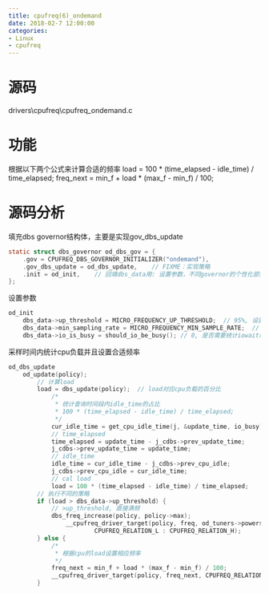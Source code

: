 ```yaml
---
title: cpufreq(6)_ondemand
date: 2018-02-7 12:00:00
categories:
- Linux
- cpufreq
---
```

# 源码
drivers\cpufreq\cpufreq_ondemand.c

# 功能
根据以下两个公式来计算合适的频率
load = 100 * (time_elapsed - idle_time) / time_elapsed;
freq_next = min_f + load * (max_f - min_f) / 100;
<!--more-->
# 源码分析
填充dbs governor结构体，主要是实现gov_dbs_update

```c
static struct dbs_governor od_dbs_gov = {
	.gov = CPUFREQ_DBS_GOVERNOR_INITIALIZER("ondemand"),
	.gov_dbs_update = od_dbs_update,	// FIXME：实现策略
	.init = od_init,	// 回填dbs_data用: 设置参数，不同governor的个性化部分
};
```

设置参数
```c
od_init
	dbs_data->up_threshold = MICRO_FREQUENCY_UP_THRESHOLD;	// 95%, 设置一个截止点，>up_threshold，则满频工作
	dbs_data->min_sampling_rate = MICRO_FREQUENCY_MIN_SAMPLE_RATE;	// 10ms，设置采样率
	dbs_data->io_is_busy = should_io_be_busy();	// 0, 是否需要统计iowait时间
```

采样时间内统计cpu负载并且设置合适频率
```c
od_dbs_update
	od_update(policy);
		// 计算load
		load = dbs_update(policy);	// load对应cpu负载的百分比
			/*
			 * 统计查询时间段内idle_time的占比
			 * 100 * (time_elapsed - idle_time) / time_elapsed;
			 */
			cur_idle_time = get_cpu_idle_time(j, &update_time, io_busy);
			// time_elapsed
			time_elapsed = update_time - j_cdbs->prev_update_time;
			j_cdbs->prev_update_time = update_time;
			// idle_time
			idle_time = cur_idle_time - j_cdbs->prev_cpu_idle;
			j_cdbs->prev_cpu_idle = cur_idle_time;
			// cal load
			load = 100 * (time_elapsed - idle_time) / time_elapsed;
		// 执行不同的策略
		if (load > dbs_data->up_threshold) {
			// >up_threshold, 直接满频
			dbs_freq_increase(policy, policy->max);
				__cpufreq_driver_target(policy, freq, od_tuners->powersave_bias ?
						CPUFREQ_RELATION_L : CPUFREQ_RELATION_H);
		} else {
			/* 
			 * 根据cpu的load设置相应频率
			 */
			freq_next = min_f + load * (max_f - min_f) / 100;
			__cpufreq_driver_target(policy, freq_next, CPUFREQ_RELATION_C);
		}
```
